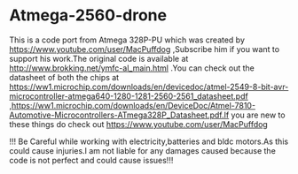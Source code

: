 # Atmega-2560-drone
This is a code port from Atmega 328P-PU which was created by https://www.youtube.com/user/MacPuffdog ,Subscribe him if you want to support his work.The original code is available at http://www.brokking.net/ymfc-al_main.html .You can check out the datasheet of both the chips at https://ww1.microchip.com/downloads/en/devicedoc/atmel-2549-8-bit-avr-microcontroller-atmega640-1280-1281-2560-2561_datasheet.pdf ,https://ww1.microchip.com/downloads/en/DeviceDoc/Atmel-7810-Automotive-Microcontrollers-ATmega328P_Datasheet.pdf.If you are new to these things do check out https://www.youtube.com/user/MacPuffdog 


!!! Be Careful while working with electricity,batteries and bldc motors.As this could cause injuries.I am not liable for any damages caused because the code is not perfect and could cause issues!!!
